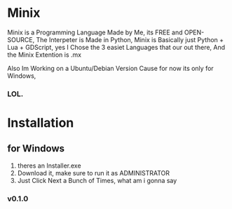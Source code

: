 # Minix
Minix is a Programming Language Made by Me, its FREE and OPEN-SOURCE, The Interpeter is Made in Python,
Minix is Basically just Python + Lua + GDScript, yes I Chose the 3 easiet
Languages that our out there, And the Minix Extention is .mx

Also Im Working on a Ubuntu/Debian Version Cause for now its only for Windows,

### LOL.

# Installation
## for Windows
1. theres an Installer.exe
2. Download it, make sure to run it as ADMINISTRATOR
3. Just Click Next a Bunch of Times, what am i gonna say

### v0.1.0
